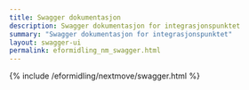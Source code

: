 ```yaml
---
title: Swagger dokumentasjon
description: Swagger dokumentasjon for integrasjonspunktet
summary: "Swagger dokumentasjon for integrasjonspunktet"
layout: swagger-ui
permalink: eformidling_nm_swagger.html
---
```


{% include /eformidling/nextmove/swagger.html %}


